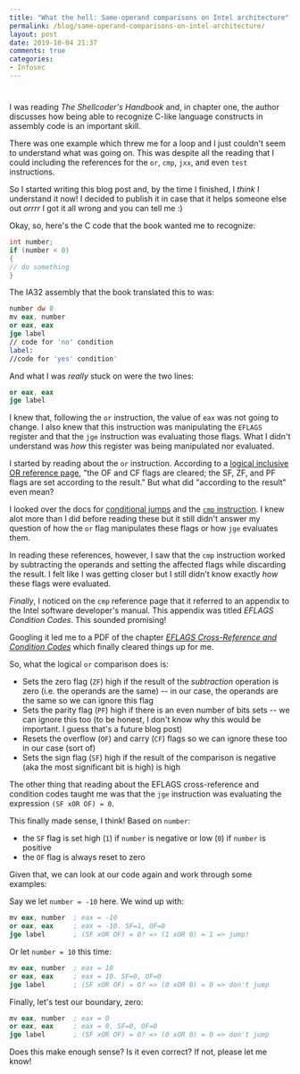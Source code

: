 ```yaml
---
title: "What the hell: Same-operand comparisons on Intel architecture"
permalink: /blog/same-operand-comparisons-on-intel-architecture/
layout: post
date: 2019-10-04 21:37
comments: true
categories: 
- Infosec
---
```

# 

I was reading _The Shellcoder's Handbook_ and, in chapter one, the author
discusses how being able to recognize C-like language constructs in assembly
code is an important skill.

There was one example which threw me for a loop and I just couldn't seem to
understand what was going on. This was despite all the reading that I could
including the references for the `or`, `cmp`, `jxx`, and even `test`
instructions.

So I started writing this blog post and, by the time I finished, I _think_ I
understand it now! I decided to publish it in case that it helps someone else
out _orrrr_ I got it all wrong and you can tell me :)

Okay, so, here's the C code that the book wanted me to recognize:

```c
int number;
if (number < 0)
{
// do something
}
```

The IA32 assembly that the book translated this to was:

```nasm
number dw 0
mv eax, number
or eax, eax
jge label
// code for 'no' condition
label:
//code for 'yes' condition'
```

And what I was _really_ stuck on were the two lines:

```nasm
or eax, eax
jge label
```

I knew that, following the `or` instruction, the value of `eax` was not going to
change. I also knew that this instruction was manipulating the `EFLAGS` register
and that the `jge` instruction was evaluating those flags. What I didn't
understand was _how_ this register was being manipulated nor evaluated.

I started by reading about the `or` instruction. According to a [logical inclusive OR reference page](https://www.felixcloutier.com/x86/or),
"the OF and CF flags are cleared; the SF, ZF, and PF flags are set according to
the result." But what did "according to the result" even mean?

I looked over the docs for [conditional jumps](https://www.felixcloutier.com/x86/jcc)
and the [`cmp` instruction](https://www.felixcloutier.com/x86/cmp). I knew alot
more than I did before reading these but it still didn't answer my question of how
the `or` flag manipulates these flags or how `jge` evaluates them.

In reading these references, however, I saw that the `cmp` instruction worked
by subtracting the operands and setting the affected flags while discarding the
result. I felt like I was getting closer but I still didn't know exactly _how_
these flags were evaluated.

_Finally_, I noticed on the `cmp` reference page that it referred to an
appendix to the Intel software developer's manual. This appendix was titled
_EFLAGS Condition Codes_. This sounded promising!

Googling it led me to a PDF of the chapter _[EFLAGS Cross-Reference and Condition Codes](https://www.cs.utexas.edu/~byoung/cs429/condition-codes.pdf)_
which finally cleared things up for me.

So, what the logical `or` comparison does is:

* Sets the zero flag (`ZF`) high if the result of the _subtraction_ operation is
  zero (i.e. the operands are the same) -- in our case, the operands are the
  same so we can ignore this flag
* Sets the parity flag (`PF`) high if there is an even number of bits sets -- we
  can ignore this too (to be honest, I don't know why this would be important. I
  guess that's a future blog post)
* Resets the overflow (`OF`) and carry (`CF`) flags so we can ignore these too
  in our case (sort of)
* Sets the sign flag (`SF`) high if the result of the comparison is negative (aka
  the most significant bit is high) is high

The other thing that reading about the EFLAGS cross-reference and condition
codes taught me was that the `jge` instruction was evaluating the expression
`(SF xOR OF) = 0`.

This finally made sense, I think! Based on `number`:

* the `SF` flag is set high (`1`) if `number` is negative or low (`0`) if
  `number` is positive
* the `OF` flag is always reset to zero

Given that, we can look at our code again and work through some examples:

Say we let `number = -10` here. We wind up with:

```nasm
mv eax, number  ; eax = -10
or eax, eax     ; eax = -10. SF=1, OF=0
jge label       ; (SF xOR OF) = 0? => (1 xOR 0) = 1 => jump!
```

Or let `number = 10` this time:

```nasm
mv eax, number  ; eax = 10
or eax, eax     ; eax = 10. SF=0, OF=0
jge label       ; (SF xOR OF) = 0? => (0 xOR 0) = 0 => don't jump
```

Finally, let's test our boundary, zero:

```nasm
mv eax, number  ; eax = 0
or eax, eax     ; eax = 0. SF=0, OF=0
jge label       ; (SF xOR OF) = 0? => (0 xOR 0) = 0 => don't jump
```

Does this make enough sense? Is it even correct? If not, please let me know!